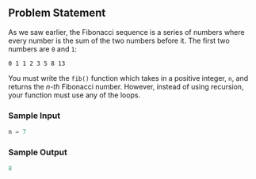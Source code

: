 ## Problem Statement

As we saw earlier, the Fibonacci sequence is a series of numbers where every number is the sum of the two numbers before it. The first two numbers are `0` and `1`:

```
0 1 1 2 3 5 8 13
```

You must write the `fib()` function which takes in a positive integer, `n`, and returns the *n-th* Fibonacci number. However, instead of using recursion, your function must use any of the loops.

### Sample Input

```python
n = 7
```

### Sample Output

```python
8
```

